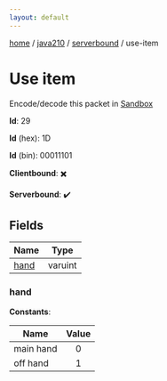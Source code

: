 ```yaml
---
layout: default
---
```


[home](/)  /  [java210](/protocol/java210)  /  [serverbound](/protocol/java210/serverbound)  /  use-item

# Use item

Encode/decode this packet in [Sandbox](../../../sandbox/java210#serverbound.use_item)

**Id**: 29

**Id** (hex): 1D

**Id** (bin): 00011101

**Clientbound**: ✖️

**Serverbound**: ✔️

## Fields

Name | Type
---|---
[hand](#hand) | varuint

### hand

**Constants**:

Name | Value
---|:---:
main hand | 0
off hand | 1
